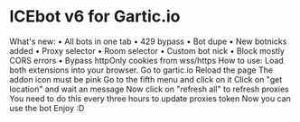 # ICEbot v6 for Gartic.io
What's new:
• All bots in one tab
• 429 bypass
• Bot dupe
• New botnicks added
• Proxy selector
• Room selector
• Custom bot nick
• Block mostly CORS errors
• Bypass httpOnly cookies from wss/https
How to use:
Load both extensions into your browser. 
Go to gartic.io
Reload the page
The addon icon must be pink
Go to the fifth menu and click on it
Click on "get location" and wait an message
Now click on "refresh all" to refresh proxies
You need to do this every three hours to update proxies token
Now you can use the bot
Enjoy :D
